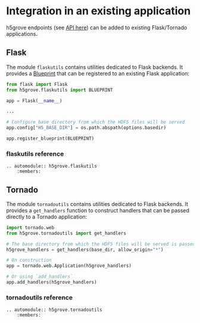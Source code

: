 # Integration in an existing application

h5grove endpoints (see [API here](api.md)) can be added to existing Flask/Tornado applications.

## Flask

The module `flaskutils` contains utilities dedicated to Flask backends. It provides a [Blueprint](https://flask.palletsprojects.com/en/2.0.x/blueprints/) that can be registered to an existing Flask application:

```python
from flask import Flask
from h5grove.flaskutils import BLUEPRINT

app = Flask(__name__)

...

# Configure base directory from which the HDF5 files will be served
app.config["H5_BASE_DIR"] = os.path.abspath(options.basedir)

app.register_blueprint(BLUEPRINT)
```

### flaskutils reference

```{eval-rst}
.. automodule:: h5grove.flaskutils
    :members:
```

## Tornado

The module `tornadoutils` contains utilities dedicated to Flask backends. It provides a `get_handlers` function to construct handlers that can be passed directly to a Tornado application:

```python
import tornado.web
from h5grove.tornadoutils import get_handlers

# The base directory from which the HDF5 files will be served is passed as argument of the function
h5grove_handlers = get_handlers(base_dir, allow_origin="*")

# On construction
app = tornado.web.Application(h5grove_handlers)

# Or using `add_handlers`
app.add_handlers(h5grove_handlers)
```

### tornadoutils reference

```{eval-rst}
.. automodule:: h5grove.tornadoutils
    :members:
```
